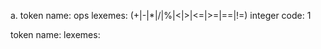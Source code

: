   a.
  token name: ops
  lexemes: (+|-|*|/|%|<|>|<=|>=|==|!=)
  integer code: 1

  token name:
  lexemes: 
